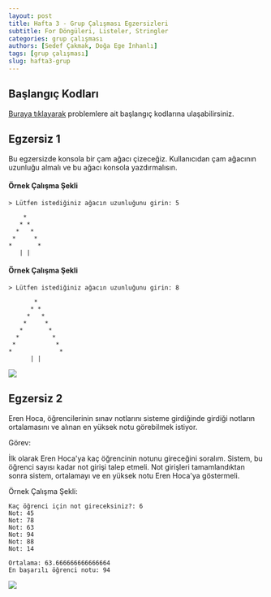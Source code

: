 ```yaml
---
layout: post
title: Hafta 3 - Grup Çalışması Egzersizleri
subtitle: For Döngüleri, Listeler, Stringler
categories: grup çalışması
authors: [Sedef Çakmak, Doğa Ege İnhanlı]
tags: [grup çalışması]
slug: hafta3-grup
---
```


## Başlangıç Kodları
<!-- todo update -->
[Buraya tıklayarak](https://drive.google.com/file/d/1a9GpQed_i8pt-_Oc44RPbkG-eriuTwDi/view?usp=sharing) problemlere ait başlangıç kodlarına ulaşabilirsiniz.

## Egzersiz 1

Bu egzersizde konsola bir çam ağacı çizeceğiz.
Kullanıcıdan çam ağacının uzunluğu almalı ve bu ağacı konsola yazdırmalısın.

#### Örnek Çalışma Şekli
```
> Lütfen istediğiniz ağacın uzunluğunu girin: 5
```
```
    *
   * *
  *   *
 *     *
*       *
   | |
```

#### Örnek Çalışma Şekli
```
> Lütfen istediğiniz ağacın uzunluğunu girin: 8
```
```
       *
      * *
     *   *
    *     *
   *       *
  *         *
 *           *
*             *
      | |
```

![](https://www.pngkey.com/png/full/10-107146_snowy-pine-tree-clip-art-png-image-pine.png)


## Egzersiz 2

Eren Hoca, öğrencilerinin sınav notlarını sisteme girdiğinde girdiği notların ortalamasını ve alınan en yüksek notu görebilmek istiyor.

Görev:

İlk olarak Eren Hoca'ya kaç öğrencinin notunu gireceğini soralım.
Sistem, bu öğrenci sayısı kadar not girişi talep etmeli.
Not girişleri tamamlandıktan sonra sistem, ortalamayı ve en yüksek notu Eren Hoca'ya göstermeli.

Örnek Çalışma Şekli:
```
Kaç öğrenci için not gireceksiniz?: 6
Not: 45
Not: 78
Not: 63
Not: 94
Not: 88
Not: 14
```
```
Ortalama: 63.666666666666664
En başarılı öğrenci notu: 94
```
![](https://www.pngkey.com/png/full/903-9036229_hey-instructors-your-beliefs-can-affect-students-school.png)
